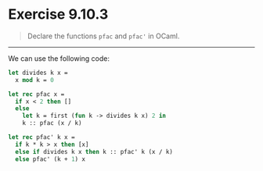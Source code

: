 # Exercise 9.10.3

> Declare the functions `pfac` and `pfac'` in OCaml.

---

We can use the following code:
```ocaml
let divides k x =
  x mod k = 0

let rec pfac x =
  if x < 2 then []
  else
    let k = first (fun k -> divides k x) 2 in
    k :: pfac (x / k)

let rec pfac' k x =
  if k * k > x then [x]
  else if divides k x then k :: pfac' k (x / k)
  else pfac' (k + 1) x
```
